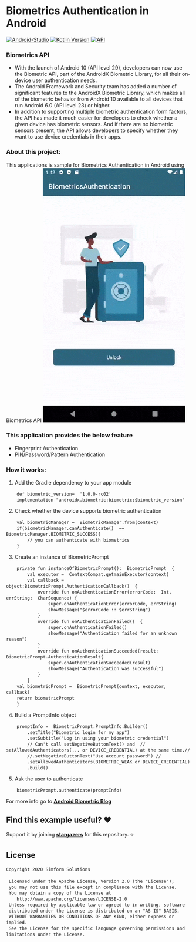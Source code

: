 # Biometrics Authentication in Android #

[![Android-Studio](https://img.shields.io/badge/Android%20Studio-4.0+-orange.svg?style=flat)](https://developer.android.com/studio/)
[![Kotlin Version](https://img.shields.io/badge/Kotlin-v1.4.10-blue.svg)](https://kotlinlang.org)
[![API](https://img.shields.io/badge/API-16%2B-brightgreen.svg?style=flat)](https://android-arsenal.com/api?level=19)

### Biometrics API
* With the launch of Android 10 (API level 29), developers can now use the Biometric API, part of the AndroidX Biometric Library, for all their on-device user authentication needs.
* The Android Framework and Security team has added a number of significant features to the AndroidX Biometric Library, which makes all of the biometric behavior from Android 10 available to all devices that run Android 6.0 (API level 23) or higher.
* In addition to supporting multiple biometric authentication form factors, the API has made it much easier for developers to check whether a given device has biometric sensors. And if there are no biometric sensors present, the API allows developers to specify whether they want to use device credentials in their apps.

### About this project:
This applications is sample for Biometrics Authentication in Android using Biometrics API
![](biometrics.gif)

### This application provides the below feature

* Fingerprint Authentication
* PIN/Password/Pattern Authentication

### How it works:
1. Add the Gradle dependency to your app module
```
	def biometric_version=  '1.0.0-rc02'
	implementation "androidx.biometric:biometric:$biometric_version"
```
2. Check whether the device supports biometric authentication
```
    val biometricManager =  BiometricManager.from(context)
    if(biometricManager.canAuthenticate()  ==  BiometricManager.BIOMETRIC_SUCCESS){
	    // you can authenticate with biometrics
    }
```
3. Create an instance of BiometricPrompt
```
	private fun instanceOfBiometricPrompt():  BiometricPrompt  {
		val executor =  ContextCompat.getmainExecutor(context)
		val callback =  object:BiometricPrompt.AuthenticationCallback()  {
			override fun onAuthenticationError(errorCode:  Int, errString:  CharSequence) {
				super.onAuthenticationError(errorCode, errString)
				showMessage("$errorCode :: $errString")
			}
			override fun onAuthenticationFailed()  {
				super.onAuthenticationFailed()
				showMessage("Authentication failed for an unknown reason")
			}
			override fun onAuthenticationSucceeded(result:  BiometricPrompt.AuthenticationResult{
				super.onAuthenticationSucceeded(result)
				showMessage("Authentication was successful")
			}
		}
	val biometricPrompt =  BiometricPrompt(context, executor, callback)
	return biometricPrompt
	}
```
4. Build a PromptInfo object
```
	promptInfo =  BiometricPrompt.PromptInfo.Builder()
		.setTitle("Biometric login for my app")
		.setSubtitle("Log in using your biometric credential")
		// Can't call setNegativeButtonText() and  // setAllowedAuthenticators(... or DEVICE_CREDENTIAL) at the same time.//
		//.setNegativeButtonText("Use account password") //
		.setAllowedAuthenticators(BIOMETRIC_WEAK or DEVICE_CREDENTIAL)
		.build()
```
5.  Ask the user to authenticate
```
	biometricPrompt.authenticate(promptInfo)
```
For more info go to __[Android Biometric Blog](https://android-developers.googleblog.com/2019/10/one-biometric-api-over-all-android.html)__

## Find this example useful? :heart:
Support it by joining __[stargazers](https://github.com/SimformSolutionsPvtLtd/SSBiometricsAuthentication/stargazers)__ for this repository. :star:
## License

```
Copyright 2020 Simform Solutions

 Licensed under the Apache License, Version 2.0 (the "License");
 you may not use this file except in compliance with the License.
 You may obtain a copy of the License at
    http://www.apache.org/licenses/LICENSE-2.0
 Unless required by applicable law or agreed to in writing, software
 distributed under the License is distributed on an "AS IS" BASIS,
 WITHOUT WARRANTIES OR CONDITIONS OF ANY KIND, either express or implied.
 See the License for the specific language governing permissions and limitations under the License.
```